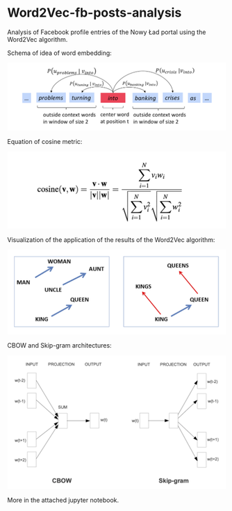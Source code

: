 # Word2Vec-fb-posts-analysis
Analysis of Facebook profile entries of the Nowy Ład portal using the Word2Vec algorithm.

Schema of idea of word embedding:

![](https://github.com/KrzysiekJa/Word2Vec-fb-posts-analysis/blob/main/images/word_embedding.png)

Equation of cosine metric:

![](https://github.com/KrzysiekJa/Word2Vec-fb-posts-analysis/blob/main/images/cosine_metric.png)

Visualization of the application of the results of the Word2Vec algorithm:

![](https://github.com/KrzysiekJa/Word2Vec-fb-posts-analysis/blob/main/images/example.png)

CBOW and Skip-gram architectures:

![](https://github.com/KrzysiekJa/Word2Vec-fb-posts-analysis/blob/main/images/architectures.png)

More in the attached jupyter notebook.